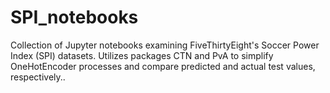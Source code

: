# SPI_notebooks
Collection of Jupyter notebooks examining FiveThirtyEight's Soccer Power Index (SPI) datasets. Utilizes packages CTN and PvA to simplify OneHotEncoder processes and compare predicted and actual test values, respectively..
